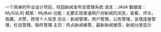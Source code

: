 一个简单的毕业设计项目，校园新闻发布及管理系统
语言：JAVA
数据库：MySQL的
框架：MyBati
功能：主要实现普通用户对新闻的浏览，查看，评论，收藏，点赞，修改个人信息
后台：新闻管理，用户管理，公告管理，友情连接管理，栏目管理，稿件管理
主页：热点新闻推荐，最新新闻推荐，新闻分类显示

